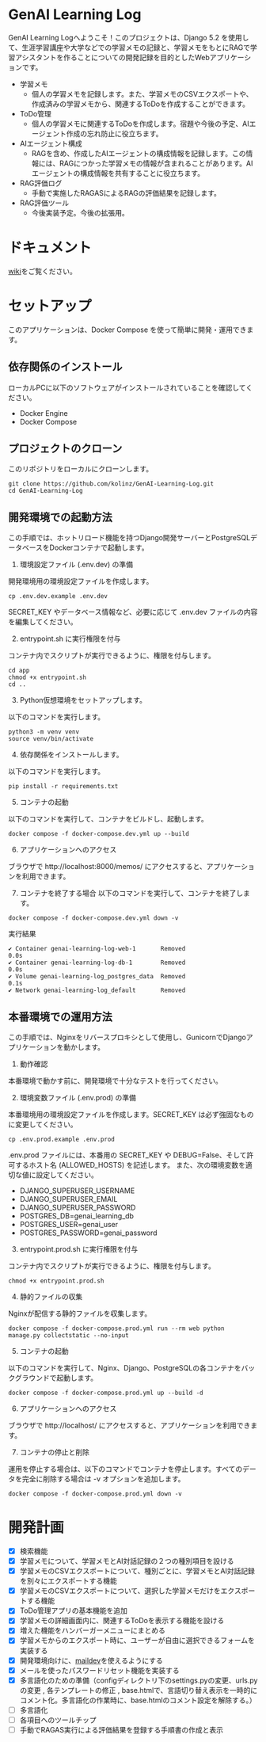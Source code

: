 # GenAI Learning Log
GenAI Learning Logへようこそ！このプロジェクトは、Django 5.2 を使用して、生涯学習講座や大学などでの学習メモの記録と、学習メモをもとにRAGで学習アシスタントを作ることについての開発記録を目的としたWebアプリケーションです。
- 学習メモ
  - 個人の学習メモを記録します。また、学習メモのCSVエクスポートや、作成済みの学習メモから、関連するToDoを作成することができます。
- ToDo管理
  - 個人の学習メモに関連するToDoを作成します。宿題や今後の予定、AIエージェント作成の忘れ防止に役立ちます。
- AIエージェント構成
  - RAGを含め、作成したAIエージェントの構成情報を記録します。この情報には、RAGにつかった学習メモの情報が含まれることがあります。AIエージェントの構成情報を共有することに役立ちます。
- RAG評価ログ
  - 手動で実施したRAGASによるRAGの評価結果を記録します。
- RAG評価ツール
  - 今後実装予定。今後の拡張用。

# ドキュメント
[wiki](https://github.com/kolinz/GenAI-Learning-Log/wiki)をご覧ください。

# セットアップ
このアプリケーションは、Docker Compose を使って簡単に開発・運用できます。

## 依存関係のインストール
ローカルPCに以下のソフトウェアがインストールされていることを確認してください。
 - Docker Engine
 - Docker Compose

## プロジェクトのクローン
このリポジトリをローカルにクローンします。
```
git clone https://github.com/kolinz/GenAI-Learning-Log.git
cd GenAI-Learning-Log
```

## 開発環境での起動方法
この手順では、ホットリロード機能を持つDjango開発サーバーとPostgreSQLデータベースをDockerコンテナで起動します。

1. 環境設定ファイル (.env.dev) の準備

開発環境用の環境設定ファイルを作成します。
```
cp .env.dev.example .env.dev
```
SECRET_KEY やデータベース情報など、必要に応じて .env.dev ファイルの内容を編集してください。

2. entrypoint.sh に実行権限を付与

コンテナ内でスクリプトが実行できるように、権限を付与します。
```
cd app
chmod +x entrypoint.sh
cd ..
```

3. Python仮想環境をセットアップします。

以下のコマンドを実行します。
```
python3 -m venv venv
source venv/bin/activate
```

4. 依存関係をインストールします。

以下のコマンドを実行します。
```
pip install -r requirements.txt
```

5. コンテナの起動

以下のコマンドを実行して、コンテナをビルドし、起動します。
```
docker compose -f docker-compose.dev.yml up --build
```

6. アプリケーションへのアクセス

ブラウザで http://localhost:8000/memos/ にアクセスすると、アプリケーションを利用できます。

7. コンテナを終了する場合
以下のコマンドを実行して、コンテナを終了します。
```
docker compose -f docker-compose.dev.yml down -v
```
実行結果
```
✔ Container genai-learning-log-web-1       Removed                                                                0.0s
✔ Container genai-learning-log-db-1        Removed                                                                0.0s
✔ Volume genai-learning-log_postgres_data  Removed                                                                0.1s
✔ Network genai-learning-log_default       Removed  
```

## 本番環境での運用方法
この手順では、Nginxをリバースプロキシとして使用し、GunicornでDjangoアプリケーションを動かします。

1. 動作確認

本番環境で動かす前に、開発環境で十分なテストを行ってください。
  
2. 環境変数ファイル (.env.prod) の準備

本番環境用の環境設定ファイルを作成します。SECRET_KEY は必ず強固なものに変更してください。
```
cp .env.prod.example .env.prod
```
.env.prod ファイルには、本番用の SECRET_KEY や DEBUG=False、そして許可するホスト名 (ALLOWED_HOSTS) を記述します。
また、次の環境変数を適切な値に設定してください。

- DJANGO_SUPERUSER_USERNAME
- DJANGO_SUPERUSER_EMAIL
- DJANGO_SUPERUSER_PASSWORD
- POSTGRES_DB=genai_learning_db
- POSTGRES_USER=genai_user
- POSTGRES_PASSWORD=genai_password

3. entrypoint.prod.sh に実行権限を付与

コンテナ内でスクリプトが実行できるように、権限を付与します。
```
chmod +x entrypoint.prod.sh
```

4. 静的ファイルの収集

Nginxが配信する静的ファイルを収集します。
```
docker compose -f docker-compose.prod.yml run --rm web python manage.py collectstatic --no-input
```

5. コンテナの起動

以下のコマンドを実行して、Nginx、Django、PostgreSQLの各コンテナをバックグラウンドで起動します。
```
docker compose -f docker-compose.prod.yml up --build -d
```

6. アプリケーションへのアクセス

ブラウザで http://localhost/ にアクセスすると、アプリケーションを利用できます。

7. コンテナの停止と削除

運用を停止する場合は、以下のコマンドでコンテナを停止します。すべてのデータを完全に削除する場合は -v オプションを追加します。
```
docker compose -f docker-compose.prod.yml down -v
```

# 開発計画
- [x] 検索機能
- [x] 学習メモについて、学習メモとAI対話記録の２つの種別項目を設ける
- [x] 学習メモのCSVエクスポートについて、種別ごとに、学習メモとAI対話記録を別々にエクスポートする機能
- [x] 学習メモのCSVエクスポートについて、選択した学習メモだけをエクスポートする機能
- [x] ToDo管理アプリの基本機能を追加
- [x] 学習メモの詳細画面内に、関連するToDoを表示する機能を設ける
- [x] 増えた機能をハンバーガーメニューにまとめる
- [x] 学習メモからのエクスポート時に、ユーザーが自由に選択できるフォームを実装する
- [x] 開発環境向けに、[maildev](https://github.com/maildev/maildev)を使えるようにする
- [x] メールを使ったパスワードリセット機能を実装する
- [x] 多言語化のための準備（configディレクトリ下のsettings.pyの変更、urls.pyの変更 , 各テンプレートの修正 , base.htmlで、言語切り替え表示を一時的にコメント化。多言語化の作業時に、base.htmlのコメント設定を解除する。）
- [ ] 多言語化
- [ ] 各項目へのツールチップ
- [ ] 手動でRAGAS実行による評価結果を登録する手順書の作成と表示
